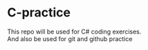 # C-practice
This repo will be used for C# coding exercises.
<br>
And also be used for git and github practice
